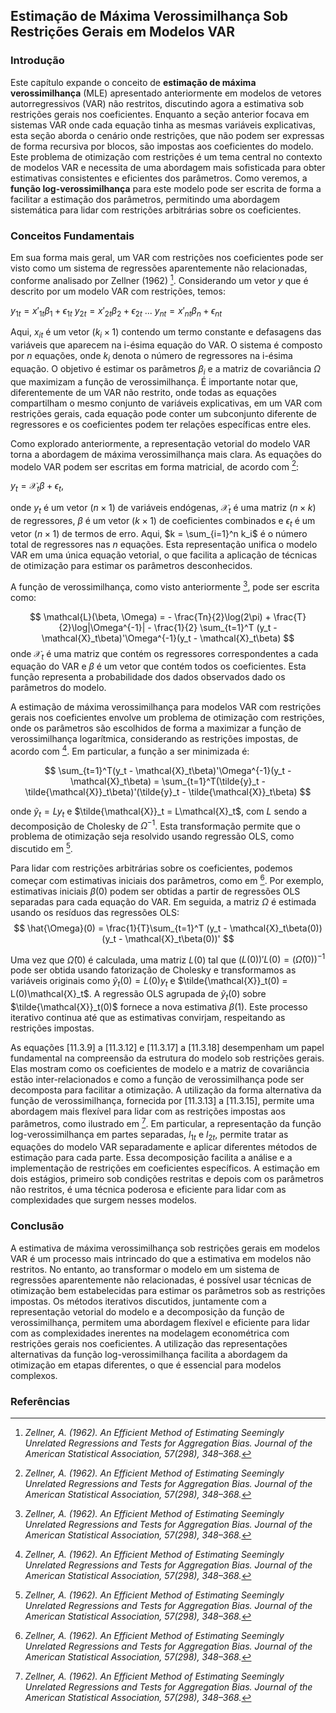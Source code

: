 ## Estimação de Máxima Verossimilhança Sob Restrições Gerais em Modelos VAR

### Introdução
Este capítulo expande o conceito de **estimação de máxima verossimilhança** (MLE) apresentado anteriormente em modelos de vetores autorregressivos (VAR) não restritos, discutindo agora a estimativa sob restrições gerais nos coeficientes. Enquanto a seção anterior focava em sistemas VAR onde cada equação tinha as mesmas variáveis explicativas, esta seção aborda o cenário onde restrições, que não podem ser expressas de forma recursiva por blocos, são impostas aos coeficientes do modelo. Este problema de otimização com restrições é um tema central no contexto de modelos VAR e necessita de uma abordagem mais sofisticada para obter estimativas consistentes e eficientes dos parâmetros. Como veremos, a **função log-verossimilhança** para este modelo pode ser escrita de forma a facilitar a estimação dos parâmetros, permitindo uma abordagem sistemática para lidar com restrições arbitrárias sobre os coeficientes.

### Conceitos Fundamentais

Em sua forma mais geral, um VAR com restrições nos coeficientes pode ser visto como um sistema de regressões aparentemente não relacionadas, conforme analisado por Zellner (1962) [^1]. Considerando um vetor *$y$* que é descrito por um modelo VAR com restrições, temos:

$y_{1t} = x'_{1t}\beta_1 + \epsilon_{1t}$
$y_{2t} = x'_{2t}\beta_2 + \epsilon_{2t}$
$...$
$y_{nt} = x'_{nt}\beta_n + \epsilon_{nt}$

Aqui, $x_{it}$ é um vetor $(k_i \times 1)$ contendo um termo constante e defasagens das variáveis que aparecem na i-ésima equação do VAR. O sistema é composto por *n* equações, onde $k_i$ denota o número de regressores na i-ésima equação. O objetivo é estimar os parâmetros $\beta_i$ e a matriz de covariância $\Omega$ que maximizam a função de verossimilhança. É importante notar que, diferentemente de um VAR não restrito, onde todas as equações compartilham o mesmo conjunto de variáveis explicativas, em um VAR com restrições gerais, cada equação pode conter um subconjunto diferente de regressores e os coeficientes podem ter relações específicas entre eles.

Como explorado anteriormente, a representação vetorial do modelo VAR torna a abordagem de máxima verossimilhança mais clara. As equações do modelo VAR podem ser escritas em forma matricial, de acordo com [^1]:

$y_t = \mathcal{X}_t \beta + \epsilon_t$,

onde $y_t$ é um vetor $(n \times 1)$ de variáveis endógenas, $\mathcal{X}_t$ é uma matriz $(n \times k)$ de regressores, $\beta$ é um vetor $(k \times 1)$ de coeficientes combinados e $\epsilon_t$ é um vetor $(n \times 1)$ de termos de erro. Aqui, $k = \sum_{i=1}^n k_i$ é o número total de regressores nas *n* equações. Esta representação unifica o modelo VAR em uma única equação vetorial, o que facilita a aplicação de técnicas de otimização para estimar os parâmetros desconhecidos.

A função de verossimilhança, como visto anteriormente [^1], pode ser escrita como:

$$
\mathcal{L}(\beta, \Omega) = - \frac{Tn}{2}\log(2\pi) + \frac{T}{2}\log|\Omega^{-1}| - \frac{1}{2} \sum_{t=1}^T (y_t - \mathcal{X}_t\beta)'\Omega^{-1}(y_t - \mathcal{X}_t\beta)
$$
onde $\mathcal{X}_t$ é uma matriz que contém os regressores correspondentes a cada equação do VAR e $\beta$ é um vetor que contém todos os coeficientes. Esta função representa a probabilidade dos dados observados dado os parâmetros do modelo.

A estimação de máxima verossimilhança para modelos VAR com restrições gerais nos coeficientes envolve um problema de otimização com restrições, onde os parâmetros são escolhidos de forma a maximizar a função de verossimilhança logarítmica, considerando as restrições impostas, de acordo com [^1]. Em particular, a função a ser minimizada é:

$$
\sum_{t=1}^T(y_t - \mathcal{X}_t\beta)'\Omega^{-1}(y_t - \mathcal{X}_t\beta) = \sum_{t=1}^T(\tilde{y}_t - \tilde{\mathcal{X}}_t\beta)'(\tilde{y}_t - \tilde{\mathcal{X}}_t\beta)
$$

onde $\tilde{y}_t = Ly_t$ e $\tilde{\mathcal{X}}_t = L\mathcal{X}_t$, com $L$ sendo a decomposição de Cholesky de $\Omega^{-1}$. Esta transformação permite que o problema de otimização seja resolvido usando regressão OLS, como discutido em [^1].

Para lidar com restrições arbitrárias sobre os coeficientes, podemos começar com estimativas iniciais dos parâmetros, como em [^1]. Por exemplo, estimativas iniciais $\beta(0)$ podem ser obtidas a partir de regressões OLS separadas para cada equação do VAR. Em seguida, a matriz $\Omega$ é estimada usando os resíduos das regressões OLS:
$$
\hat{\Omega}(0) = \frac{1}{T}\sum_{t=1}^T (y_t - \mathcal{X}_t\beta(0))(y_t - \mathcal{X}_t\beta(0))'
$$

Uma vez que $\hat{\Omega}(0)$ é calculada, uma matriz $L(0)$ tal que $(L(0))'L(0) = (\hat{\Omega}(0))^{-1}$ pode ser obtida usando fatorização de Cholesky e transformamos as variáveis originais como $\tilde{y}_t(0) = L(0)y_t$ e $\tilde{\mathcal{X}}_t(0) = L(0)\mathcal{X}_t$. A regressão OLS agrupada de $\tilde{y}_t(0)$ sobre $\tilde{\mathcal{X}}_t(0)$ fornece a nova estimativa $\beta(1)$. Este processo iterativo continua até que as estimativas convirjam, respeitando as restrições impostas.

As equações [11.3.9] a [11.3.12] e [11.3.17] a [11.3.18] desempenham um papel fundamental na compreensão da estrutura do modelo sob restrições gerais. Elas mostram como os coeficientes de modelo e a matriz de covariância estão inter-relacionados e como a função de verossimilhança pode ser decomposta para facilitar a otimização. A utilização da forma alternativa da função de verossimilhança, fornecida por [11.3.13] a [11.3.15], permite uma abordagem mais flexível para lidar com as restrições impostas aos parâmetros, como ilustrado em [^1]. Em particular, a representação da função log-verossimilhança em partes separadas, $l_{1t}$ e $l_{2t}$, permite tratar as equações do modelo VAR separadamente e aplicar diferentes métodos de estimação para cada parte.
Essa decomposição facilita a análise e a implementação de restrições em coeficientes específicos. A estimação em dois estágios, primeiro sob condições restritas e depois com os parâmetros não restritos, é uma técnica poderosa e eficiente para lidar com as complexidades que surgem nesses modelos.

### Conclusão

A estimativa de máxima verossimilhança sob restrições gerais em modelos VAR é um processo mais intrincado do que a estimativa em modelos não restritos. No entanto, ao transformar o modelo em um sistema de regressões aparentemente não relacionadas,  é possível usar técnicas de otimização bem estabelecidas para estimar os parâmetros sob as restrições impostas. Os métodos iterativos discutidos, juntamente com a representação vetorial do modelo e a decomposição da função de verossimilhança, permitem uma abordagem flexível e eficiente para lidar com as complexidades inerentes na modelagem econométrica com restrições gerais nos coeficientes. A utilização das representações alternativas da função log-verossimilhança facilita a abordagem da otimização em etapas diferentes, o que é essencial para modelos complexos.

### Referências
[^1]: *Zellner, A. (1962). An Efficient Method of Estimating Seemingly Unrelated Regressions and Tests for Aggregation Bias. Journal of the American Statistical Association, 57(298), 348–368.*
<!-- END -->
